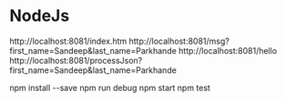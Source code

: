 # NodeJs

http://localhost:8081/index.htm
http://localhost:8081/msg?first_name=Sandeep&last_name=Parkhande
http://localhost:8081/hello
http://localhost:8081/processJson?first_name=Sandeep&last_name=Parkhande

npm install --save
npm run debug
npm start
npm test
